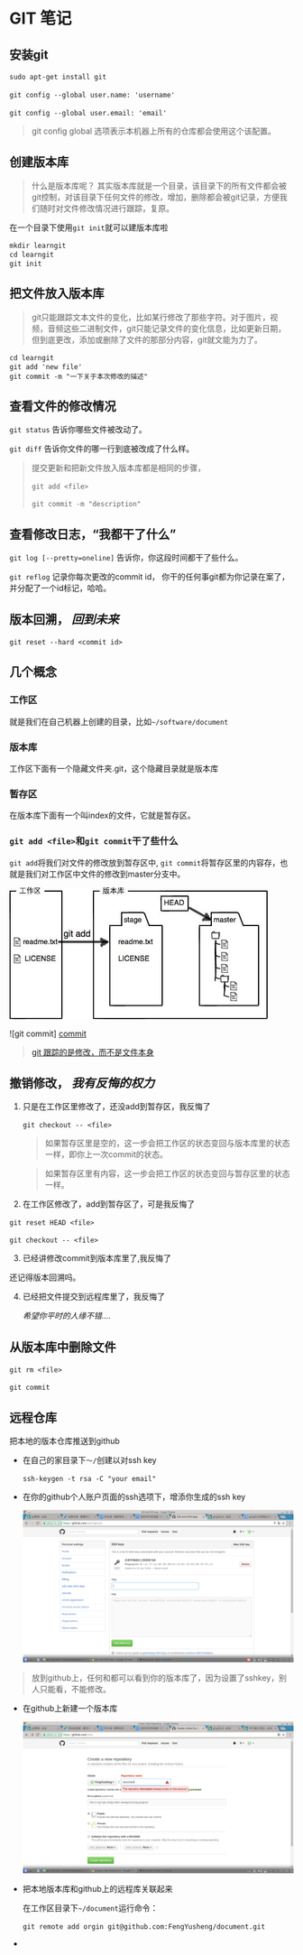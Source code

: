 # GIT 笔记
## 安装git
    sudo apt-get install git

    git config --global user.name: 'username'

    git config --global user.email: 'email'

>git config global 选项表示本机器上所有的仓库都会使用这个该配置。

## 创建版本库
>什么是版本库呢？ 其实版本库就是一个目录，该目录下的所有文件都会被git控制，对该目录下任何文件的修改，增加，删除都会被git记录，方便我们随时对文件修改情况进行跟踪，复原。

在一个目录下使用`git init`就可以建版本库啦

    mkdir learngit
    cd learngit
    git init

## 把文件放入版本库
>git只能跟踪文本文件的变化，比如某行修改了那些字符。对于图片，视频，音频这些二进制文件，git只能记录文件的变化信息，比如更新日期，但到底更改，添加或删除了文件的那部分内容，git就文能为力了。

    cd learngit
    git add 'new file'
    git commit -m "一下关于本次修改的描述"

## 查看文件的修改情况
`git status` 告诉你哪些文件被改动了。

`git diff`   告诉你文件的哪一行到底被改成了什么样。
>提交更新和把新文件放入版本库都是相同的步骤，
>
> `git add <file>`
>
> `git commit -m "description"`


## 查看修改日志，“我都干了什么”
`git log [--pretty=oneline]` 告诉你，你这段时间都干了些什么。

`git reflog`  记录你每次更改的commit id， 你干的任何事git都为你记录在案了，并分配了一个id标记，哈哈。

## 版本回溯， *回到未来*
`git reset --hard <commit id>`

## 几个概念
### 工作区
就是我们在自己机器上创建的目录，比如`~/software/document`
### 版本库
工作区下面有一个隐藏文件夹.git，这个隐藏目录就是版本库
### 暂存区
在版本库下面有一个叫index的文件，它就是暂存区。
### `git add <file>`和`git commit`干了些什么
`git add`将我们对文件的修改放到暂存区中, `git commit`将暂存区里的内容存，也就是我们对工作区中文件的修改到master分支中。

![git add][add]

![git commit] [commit]

[add]: ./add.jpg
[commit]: ./commit.jpg

>[git 跟踪的是修改，而不是文件本身](http://www.liaoxuefeng.com/wiki/0013739516305929606dd18361248578c67b8067c8c017b000/001374829472990293f16b45df14f35b94b3e8a026220c5000)

## 撤销修改， *我有反悔的权力*

1. 只是在工作区里修改了，还没add到暂存区，我反悔了

   `git checkout -- <file>`
   >如果暂存区里是空的，这一步会把工作区的状态变回与版本库里的状态一样，即你上一次commit的状态。

   >如果暂存区里有内容，这一步会把工作区的状态变回与暂存区里的状态一样。

2. 在工作区修改了，add到暂存区了，可是我反悔了

  `git reset HEAD <file>`

  `git checkout -- <file>`

3. 已经讲修改commit到版本库里了,我反悔了

  还记得版本回溯吗。

4. 已经把文件提交到远程库里了，我反悔了

   *希望你平时的人缘不错....*

## 从版本库中删除文件

`git rm <file>`

`git commit`

## 远程仓库
把本地的版本仓库推送到github
* 在自己的家目录下`～/`创建以对ssh key

    `ssh-keygen -t rsa -C "your email"`
* 在你的github个人账户页面的ssh选项下，增添你生成的ssh key

   ![github ssh][sshkey]

[sshkey]:./github_sshkey.png
>放到github上，任何和都可以看到你的版本库了，因为设置了sshkey，别人只能看，不能修改。

* 在github上新建一个版本库

    ![github new repository][]

[github new repository]: ./github_new_repository.png

* 把本地版本库和github上的远程库关联起来

    在工作区目录下`~/document`运行命令：

    `git remote add orgin git@github.com:FengYusheng/document.git`

*
